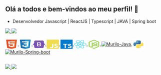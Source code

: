 ## Olá a todos e bem-vindos ao meu perfil! 👋

- Desenvolvedor Javascript | ReactJS | Typescript | JAVA | Spring boot

<div>
  <a href="https://github.com/muriloviscondi">
  <img height="180em" src="https://github-readme-stats.vercel.app/api?username=muriloviscondi&show_icons=true&theme=vision-friendly-dark&include_all_commits=true&count_private=true"/>
  <img height="180em" src="https://github-readme-stats.vercel.app/api/top-langs/?username=muriloviscondi&layout=compact&langs_count=7&theme=vision-friendly-dark"/>
</div>
  
<div style="display: inline_block"><br>
  <img align="center" alt="Murilo-HTML" height="30" width="40" src="https://raw.githubusercontent.com/devicons/devicon/master/icons/html5/html5-original.svg">
  <img align="center" alt="Murilo-CSS" height="30" width="40" src="https://raw.githubusercontent.com/devicons/devicon/master/icons/css3/css3-original.svg">
  <img align="center" alt="Murilo-Boostrap" height="30" width="40" src="https://raw.githubusercontent.com/devicons/devicon/master/icons/bootstrap/bootstrap-plain.svg">
  <img align="center" alt="Murilo-Js" height="30" width="40" src="https://raw.githubusercontent.com/devicons/devicon/master/icons/javascript/javascript-plain.svg">
  <img align="center" alt="Murilo-Ts" height="30" width="40" src="https://raw.githubusercontent.com/devicons/devicon/master/icons/typescript/typescript-plain.svg">
  <img align="center" alt="Murilo-React" height="30" width="40" src="https://raw.githubusercontent.com/devicons/devicon/master/icons/react/react-original.svg">  
  <img align="center" alt="Murilo-Nodejs" height="30" width="40" src="https://raw.githubusercontent.com/devicons/devicon/master/icons/nodejs/nodejs-original.svg">
  <img align="center" alt="Murilo-Java" height="30" width="40" src="https://raw.githubusercontent.com/devicons/devicon/master/icons//csharp/csharp-original.svg.svg">
  <img align="center" alt="Murilo-Python" height="30" width="40" src="https://raw.githubusercontent.com/devicons/devicon/master/icons/python/python-original.svg">
  <img align="center" alt="Murilo-Spring-boot" height="30" width="40" src="https://raw.githubusercontent.com/devicons/devicon/master/icons/jupyter-original-wordmark.svg">  
</div>
  
  ##
  
<div> 
  <a href = "mailto:muriloviscondi@gmail.com">
    <img src="https://img.shields.io/badge/-Gmail-%23333?style=for-the-badge&logo=gmail&logoColor=red" target="_blank">
  </a>
  <a href="https://www.linkedin.com/in/murilo-viscondi-ba8b95a8/" target="_blank">
    <img src="https://img.shields.io/badge/-LinkedIn-%230077B5?style=for-the-badge&logo=linkedin&logoColor=white" target="_blank">
  </a> 
</div>



